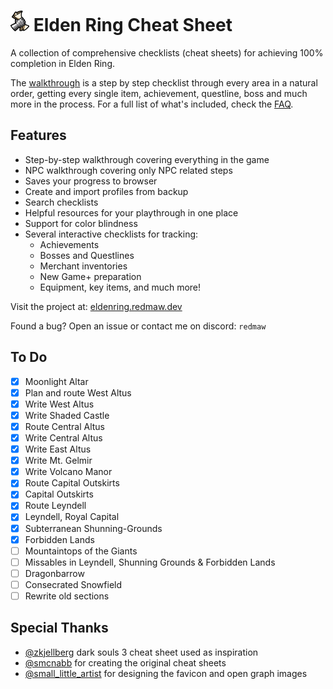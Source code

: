 # <img src="/favicon.svg" width="30"> Elden Ring Cheat Sheet

A collection of comprehensive checklists (cheat sheets) for achieving 100% completion in Elden Ring.

The [walkthrough](https://eldenring.redmaw.dev/sheets/walkthrough) is a step by step checklist through every area in a natural order, getting every single item, achievement, questline, boss and much more in the process. For a full list of what's included, check the [FAQ](https://eldenring.redmaw.dev/#included).

## Features

- Step-by-step walkthrough covering everything in the game
- NPC walkthrough covering only NPC related steps
- Saves your progress to browser
- Create and import profiles from backup
- Search checklists
- Helpful resources for your playthrough in one place
- Support for color blindness
- Several interactive checklists for tracking:
  - Achievements
  - Bosses and Questlines
  - Merchant inventories
  - New Game+ preparation
  - Equipment, key items, and much more!

Visit the project at: [eldenring.redmaw.dev](https://eldenring.redmaw.dev)

Found a bug? Open an issue or contact me on discord: `redmaw`

## To Do

- [x] Moonlight Altar
- [x] Plan and route West Altus
- [x] Write West Altus
- [x] Write Shaded Castle
- [x] Route Central Altus
- [x] Write Central Altus
- [x] Write East Altus
- [x] Write Mt. Gelmir
- [x] Write Volcano Manor
- [x] Route Capital Outskirts
- [x] Capital Outskirts
- [x] Route Leyndell
- [x] Leyndell, Royal Capital
- [x] Subterranean Shunning-Grounds
- [x] Forbidden Lands
- [ ] Mountaintops of the Giants
- [ ] Missables in Leyndell, Shunning Grounds & Forbidden Lands
- [ ] Dragonbarrow
- [ ] Consecrated Snowfield
- [ ] Rewrite old sections

## Special Thanks

- [@zkjellberg](https://github.com/zkjellberg) dark souls 3 cheat sheet used as inspiration
- [@smcnabb](https://github.com/smcnabb) for creating the original cheat sheets
- [@small_little_artist](https://smalllittleartist.carrd.co) for designing the favicon and open graph images
